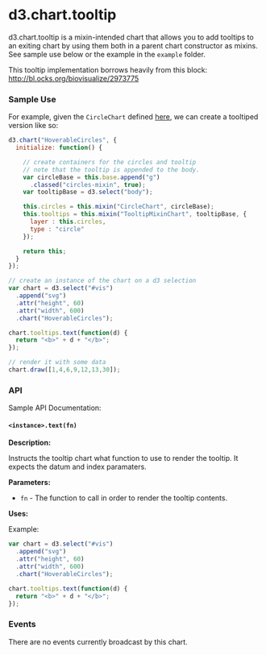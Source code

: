 # d3.chart.tooltip

d3.chart.tooltip is a mixin-intended chart that allows you to add tooltips to an
exiting chart by using them both in a parent chart constructor as mixins. See
sample use below or the example in the `example` folder.

This tooltip implementation borrows heavily from this block:
http://bl.ocks.org/biovisualize/2973775

### Sample Use

For example, given the `CircleChart` defined [here](http://misoproject.com/d3-chart/), 
we can create a tooltiped version like so:

```javascript
d3.chart("HoverableCircles", {
  initialize: function() {

    // create containers for the circles and tooltip
    // note that the tooltip is appended to the body.
    var circleBase = this.base.append("g")
      .classed("circles-mixin", true);
    var tooltipBase = d3.select("body");

    this.circles = this.mixin("CircleChart", circleBase);
    this.tooltips = this.mixin("TooltipMixinChart", tooltipBase, {
      layer : this.circles,
      type : "circle"
    });

    return this;
  }
});

// create an instance of the chart on a d3 selection
var chart = d3.select("#vis")
  .append("svg")
  .attr("height", 60)
  .attr("width", 600)
  .chart("HoverableCircles");

chart.tooltips.text(function(d) {
  return "<b>" + d + "</b>";
});

// render it with some data
chart.draw([1,4,6,9,12,13,30]);
```

### API

Sample API Documentation:

#### `<instance>.text(fn)`

**Description:**

Instructs the tooltip chart what function to use to render the tooltip.
It expects the datum and index paramaters.

**Parameters:**

* `fn` - The function to call in order to render the tooltip contents.

**Uses:**

Example:

```javascript
var chart = d3.select("#vis")
  .append("svg")
  .attr("height", 60)
  .attr("width", 600)
  .chart("HoverableCircles");

chart.tooltips.text(function(d) {
  return "<b>" + d + "</b>";
});
```

### Events

There are no events currently broadcast by this chart.